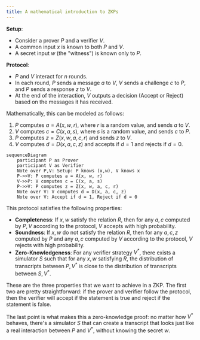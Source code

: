 ```yaml
---
title: A mathematical introduction to ZKPs
---
```

**Setup**:

- Consider a prover $P$ and a verifier $V$.
- A common input $x$ is known to both $P$ and $V$.
- A secret input $w$ (the "witness") is known only to $P$.

**Protocol**:

- $P$ and $V$ interact for $n$ rounds.
- In each round, $P$ sends a message $a$ to $V$, $V$ sends a challenge $c$ to $P$, and $P$ sends a response $z$ to $V$.
- At the end of the interaction, $V$ outputs a decision (Accept or Reject) based on the messages it has received.

Mathematically, this can be modeled as follows:

1. $P$ computes $a = A(x, w, r)$, where $r$ is a random value, and sends $a$ to $V$.
2. $V$ computes $c = C(x, a, s)$, where $s$ is a random value, and sends $c$ to $P$.
3. $P$ computes $z = Z(x, w, a, c, r)$ and sends $z$ to $V$.
4. $V$ computes $d = D(x, a, c, z)$ and accepts if $d = 1$ and rejects if $d = 0$.

```mermaid
sequenceDiagram
    participant P as Prover
    participant V as Verifier
    Note over P,V: Setup: P knows (x,w), V knows x
    P->>V: P computes a = A(x, w, r)
    V->>P: V computes c = C(x, a, s)
    P->>V: P computes z = Z(x, w, a, c, r)
    Note over V: V computes d = D(x, a, c, z)
    Note over V: Accept if d = 1, Reject if d = 0

```

This protocol satisfies the following properties:

- **Completeness**: If $x, w$ satisfy the relation $R$, then for any $a, c$ computed by $P, V$ according to the protocol, $V$ accepts with high probability.
- **Soundness**: If $x, w$ do not satisfy the relation $R$, then for any $a, c, z$ computed by $P$ and any $a, c$ computed by $V$ according to the protocol, $V$ rejects with high probability.
- **Zero-Knowledgeness**: For any verifier strategy $V^*$, there exists a simulator $S$ such that for any $x, w$ satisfying $R$, the distribution of transcripts between $P, V^*$ is close to the distribution of transcripts between $S, V^*$.

These are the three properties that we want to achieve in a ZKP. The first two are pretty straightforward: if the prover and verifier follow the protocol, then the verifier will accept if the statement is true and reject if the statement is false.

The last point is what makes this a zero-knowledge proof: no matter how $V^*$ behaves, there's a simulator $S$ that can create a transcript that looks just like a real interaction between $P$ and $V^*$, without knowing the secret $w$.